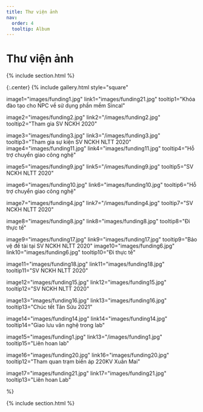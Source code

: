 ```yaml
---
title: Thư viện ảnh
nav:
  order: 4
  tooltip: Album
---
```


# <i class="fas fa-feather-alt"></i>Thư viện ảnh

{% include section.html %}

{:.center}
{% include gallery.html style="square"

image1="images/funding1.jpg" link1="images/funding21.jpg" tooltip1="Khóa đào tạo cho NPC về sử dụng phần mềm Sincal"

image2="images/funding2.jpg" link2="/images/funding2.jpg" tooltip2="Tham gia SV NCKH 2020"

image3="images/funding3.jpg" link3="/images/funding3.jpg" tooltip3="Tham gia sự kiện SV NCKH NLTT 2020"
image4="images/funding11.jpg" link4="images/funding11.jpg" tooltip4="Hỗ trợ chuyển giao công nghệ"


image5="images/funding9.jpg" link5="/images/funding9.jpg" tooltip5="SV NCKH NLTT 2020"

image6="images/funding10.jpg" link6="images/funding10.jpg" tooltip6="Hỗ trợ chuyển giao công nghệ"

image7="images/funding4.jpg" link7="/images/funding4.jpg" tooltip7="SV NCKH NLTT 2020"

image8="images/funding8.jpg" link8="images/funding8.jpg" tooltip8="Đi thực tế"

image9="images/funding17.jpg" link9="images/funding17.jpg" tooltip9="Bảo vệ đề tài tại SV NCKH NLTT 2020"
image10="images/funding6.jpg" link10="images/funding6.jpg" tooltip10="Đi thực tế"

image11="images/funding18.jpg" link11="images/funding18.jpg" tooltip11="SV NCKH NLTT 2020"

image12="images/funding15.jpg" link12="images/funding15.jpg" tooltip12="SV NCKH NLTT 2020"

image13="images/funding16.jpg" link13="images/funding16.jpg" tooltip13="Chúc tết Tân Sửu 2021"

image14="images/funding14.jpg" link14="images/funding14.jpg" tooltip14="Giao lưu văn nghệ trong lab"

image15="images/funding1.jpg" link13="/images/funding1.jpg" tooltip15="Liên hoan lab"

image16="images/funding20.jpg" link16="images/funding20.jpg" tooltip12="Tham quan trạm biến áp 220KV Xuân Mai"

image17="images/funding21.jpg" link17="images/funding21.jpg" tooltip13="Liên hoan Lab"



 %}

{% include section.html %}
